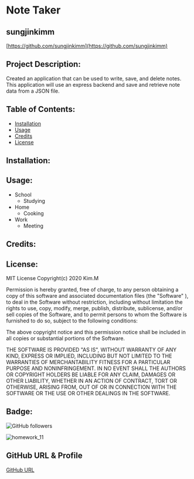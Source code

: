 # Note Taker

## sungjinkimm
[https://github.com/sungjinkimm](https://github.com/sungjinkimm)

## Project Description:

Created an application that can be used to write, save, and delete notes. This application will use an express backend and save and retrieve note data from a JSON file.

## Table of Contents:

* [Installation](#Installation)
* [Usage](#Usage)
* [Credits](#Credits)
* [License](#License)

## Installation:



## Usage: 

* School
  * Studying
* Home
  * Cooking
* Work
  * Meeting

## Credits: 


## License: 

MIT License Copyright(c) 2020 Kim.M

Permission is hereby granted, free of charge, to any person obtaining a copy of this software and associated documentation files (the "Software" ), to deal in the Software without restriction, including without limitation the rights to use, copy, modify, merge, publish, distribute, sublicense, and/or sell copies of the Software, and to permit persons to whom the Software is furnished to do so, subject to the following conditions:

The above copyright notice and this permission notice shall be included in all copies or substantial portions of the Software.

THE SOFTWARE IS PROVIDED "AS IS",  WITHOUT WARRANTY OF ANY KIND, EXPRESS OR IMPLIED, INCLUDING BUT NOT LIMITED TO THE WARRANTIES OF MERCHANTABILITY FITNESS FOR A PARTICULAR PURPOSE AND NONINFRINGEMENT. IN NO EVENT SHALL THE AUTHORS OR COPYRIGHT HOLDERS BE LIABLE FOR ANY CLAIM, DAMAGES OR OTHER LIABILITY, WHETHER IN AN ACTION OF CONTRACT, TORT OR OTHERWISE, ARISING FROM, OUT OF OR IN CONNECTION WITH THE SOFTWARE OR THE USE OR OTHER DEALINGS IN THE SOFTWARE.

## Badge: 

![GitHub followers](https://img.shields.io/github/followers/sungjinkimm?style=social)

![homework_11](https://img.shields.io/github/languages/top/sungjinkimm/homework_11)

## GitHub URL & Profile
[GitHub URL](https://github.com/sungjinkimm)

<!-- ![GitHub Avatar](https://avatars0.githubusercontent.com/u/50185484?v=4) -->
